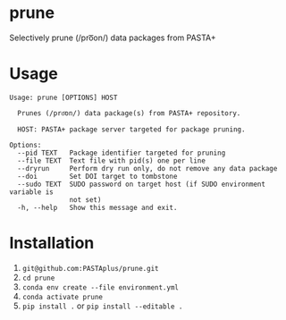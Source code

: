 # prune
Selectively prune (/pro͞on/) data packages from PASTA+

# Usage
```
Usage: prune [OPTIONS] HOST

  Prunes (/pro͞on/) data package(s) from PASTA+ repository.

  HOST: PASTA+ package server targeted for package pruning.

Options:
  --pid TEXT   Package identifier targeted for pruning
  --file TEXT  Text file with pid(s) one per line
  --dryrun     Perform dry run only, do not remove any data package
  --doi        Set DOI target to tombstone
  --sudo TEXT  SUDO password on target host (if SUDO environment variable is
               not set)
  -h, --help   Show this message and exit.
```

# Installation
1. `git@github.com:PASTAplus/prune.git`
1. `cd prune`
1. `conda env create --file environment.yml`
1. `conda activate prune`
1. `pip install .` or `pip install --editable .`
